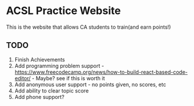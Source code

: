 # ACSL Practice Website

This is the website that allows CA students to train(and earn points!)

## TODO
1. Finish Achievements
2. Add programming problem support - https://www.freecodecamp.org/news/how-to-build-react-based-code-editor/ - Maybe? see if this is worth it
3. Add anonymous user support - no points given, no scores, etc
4. Add ability to clear topic score
5. Add phone support?
